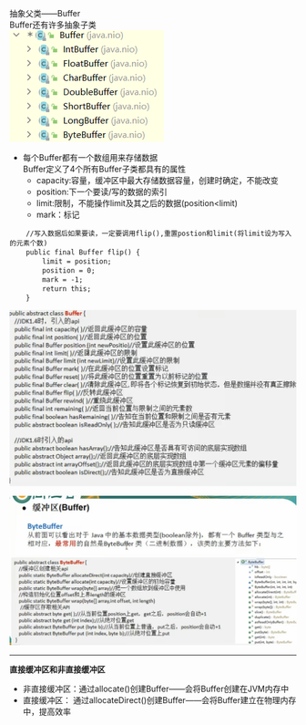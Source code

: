 抽象父类——Buffer    
Buffer还有许多抽象子类  
![Alt text](../picture/img_10.png)        

* 每个Buffer都有一个数组用来存储数据   
Buffer定义了4个所有Buffer子类都具有的属性    
  * capacity:容量，缓冲区中最大存储数据容量，创建时确定，不能改变   
  * position:下一个要读/写的数据的索引
  * limit:限制，不能操作limit及其之后的数据(position<limit)
  * mark：标记  
```
    //写入数据后如果要读，一定要调用flip(),重置postion和limit(将limit设为写入的元素个数)
    public final Buffer flip() {
        limit = position;
        position = 0;
        mark = -1;
        return this;
    }
```

![Alt text](../picture/img_11.PNG)    

![Alt text](../picture/img_12.PNG)     


***
**直接缓冲区和非直接缓冲区**   
* 非直接缓冲区：通过allocate()创建Buffer——会将Buffer创建在JVM内存中
* 直接缓冲区： 通过allocateDirect()创建Buffer——会将Buffer建立在物理内存中，提高效率